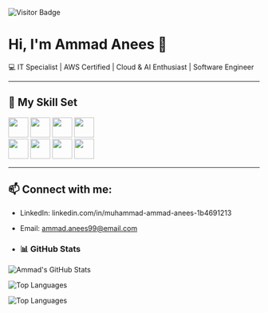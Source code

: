 ![Visitor Badge](https://komarev.com/ghpvc/?username=ammadanees&color=blue&style=flat)


# Hi, I'm Ammad Anees 👋

💻 IT Specialist | AWS Certified | Cloud & AI Enthusiast | Software Engineer

---

## 🚀 My Skill Set

<!-- Or use icons like this -->
<p align="left">
  <img src="https://cdn.jsdelivr.net/gh/devicons/devicon@latest/icons/html5/html5-plain-wordmark.svg" width="40"/>
  <img src="https://cdn.jsdelivr.net/gh/devicons/devicon@latest/icons/php/php-original.svg" width="40"/>
  <img src="https://cdn.jsdelivr.net/gh/devicons/devicon@latest/icons/mysql/mysql-original-wordmark.svg" width="40"/>
  <img src="https://cdn.jsdelivr.net/gh/devicons/devicon@latest/icons/javascript/javascript-original.svg" width="40"/>
  <br>
  <img src="https://cdn.jsdelivr.net/gh/devicons/devicon@latest/icons/dotnetcore/dotnetcore-plain.svg" width="40"/>
  <img src="https://cdn.jsdelivr.net/gh/devicons/devicon@latest/icons/bootstrap/bootstrap-original-wordmark.svg" width="40"/>
  <img src="https://cdn.jsdelivr.net/gh/devicons/devicon@latest/icons/laravel/laravel-original-wordmark.svg" width="40"/>
  <img src="https://cdn.jsdelivr.net/gh/devicons/devicon@latest/icons/amazonwebservices/amazonwebservices-original-wordmark.svg" width="40"/>
          
                  
            
</p>

---

## 📫 Connect with me:
- LinkedIn: linkedin.com/in/muhammad-ammad-anees-1b4691213
- Email: ammad.anees99@email.com

- ### 📊 GitHub Stats
![Ammad's GitHub Stats](https://github-readme-stats.vercel.app/api?username=ammadanees&show_icons=true&theme=dark)

![Top Languages](https://github-readme-stats.vercel.app/api/top-langs/?username=ammadanees&layout=compact&theme=dark)

![Top Languages](https://github-readme-stats.vercel.app/api/top-langs/?username=ammadanees&layout=compact&theme=dark)



